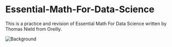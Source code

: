 # Essential-Math-For-Data-Science
This is a practice and revision of Essential Math For Data Science written by Thomas Nield from Oreilly.

<p align="left">
  <img src="https://m.media-amazon.com/images/I/41khDop3M4L._SX379_BO1,204,203,200_.jpg" alt="Background">  
